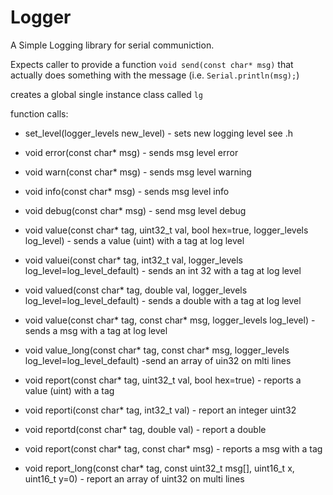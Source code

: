 # Logger
A Simple Logging library for serial communiction.

Expects caller to provide a function `void send(const char* msg)` that actually does something with the message (i.e. `Serial.println(msg);`)

creates a global single instance class called `lg`

function calls:
- set_level(logger_levels new_level) - sets new logging level see .h
- void error(const char* msg) - sends msg level error
- void warn(const char* msg) - sends msg level warning
- void info(const char* msg) - sends msg level info
- void debug(const char* msg) - send msg level debug
- void value(const char* tag, uint32_t val, bool hex=true, logger_levels log_level) - sends a value (uint) with a tag at log level
- void valuei(const char* tag, int32_t val, logger_levels log_level=log_level_default) - sends an int 32 with a tag at log level
- void valued(const char* tag, double val, logger_levels log_level=log_level_default) - sends a double with a tag at log level
- void value(const char* tag, const char* msg, logger_levels log_level) - sends a msg with a tag at log level
- void value_long(const char* tag, const char* msg, logger_levels log_level=log_level_default) -send an array of uin32 on mlti lines

- void report(const char* tag, uint32_t val, bool hex=true) - reports a value (uint) with a tag
- void reporti(const char* tag, int32_t val) - report an integer uint32
- void reportd(const char* tag, double val) - report a double
- void report(const char* tag, const char* msg) - reports a msg with a tag
- void report_long(const char* tag, const uint32_t msg[], uint16_t x, uint16_t y=0) - report an array of uint32 on multi lines

